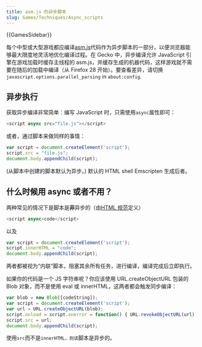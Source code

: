 ```yaml
---
title: asm.js 的异步脚本
slug: Games/Techniques/Async_scripts
---
```


{{GamesSidebar}}

每个中型或大型游戏都应编译[asm.js](/zh-CN/docs/Games/Tools/asm.js)代码作为异步脚本的一部分，以便浏览器能够最大限度地灵活地优化编译过程。在 Gecko 中，异步编译允许 JavaScript 引擎在游戏加载时缓存主线程的 asm.js，并缓存生成的机器代码，这样游戏就不需要在随后的加载中编译（从 Firefox 28 开始）。要查看差异，请切换`javascript.options.parallel_parsing` in `about:config`.

## 异步执行

获取异步编译非常简单：编写 JavaScript 时，只需使用`async`属性即可：

```js
<script async src="file.js"></script>
```

或者，通过脚本来做同样的事情：

```js
var script = document.createElement('script');
script.src = "file.js";
document.body.appendChild(script);
```

(从脚本中创建的脚本默认为异步。) 默认的 HTML shell Emscripten 生成后者。

## 什么时候用 async 或者不用？

两种常见的情况下是脚本是**非**异步的（由[HTML 规范](https://www.w3.org/TR/html5/scripting-1.html)定义）

```js
<script async>code</script>
```

以及

```js
var script = document.createElement('script');
script.innerHTML = "code";
document.body.appendChild(script);
```

两者都被视为“内联”脚本，阻塞其余所有任务，进行编译，编译完成后立即执行。

如果你的代码是一个 JS 字符串呢？你应该使用 URL.createObjectURL 包装的 Blob 对象，而不是使用 eval 或 innerHTML，这两者都会触发同步编译：

```js
var blob = new Blob([codeString]);
var script = document.createElement('script');
var url = URL.createObjectURL(blob);
script.onload = script.onerror = function() { URL.revokeObjectURL(url); };
script.src = url;
document.body.appendChild(script);
```

使用`src`而不是`innerHTML，则该`脚本是异步的。
